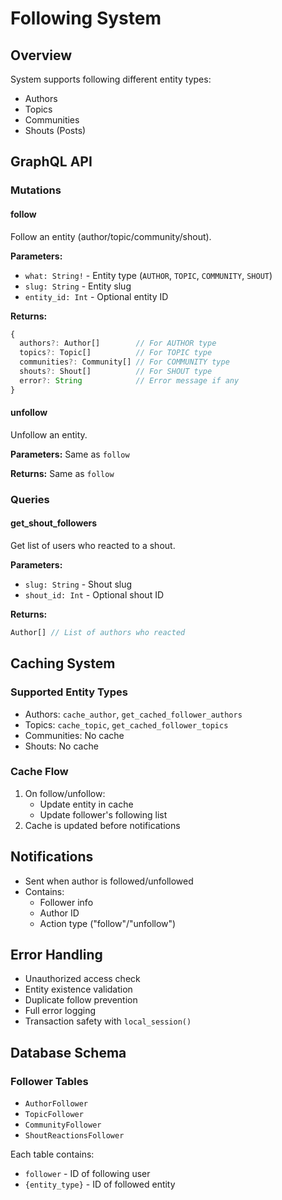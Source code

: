 # Following System

## Overview
System supports following different entity types:
- Authors
- Topics
- Communities
- Shouts (Posts)

## GraphQL API

### Mutations

#### follow
Follow an entity (author/topic/community/shout).

**Parameters:**
- `what: String!` - Entity type (`AUTHOR`, `TOPIC`, `COMMUNITY`, `SHOUT`)
- `slug: String` - Entity slug
- `entity_id: Int` - Optional entity ID

**Returns:**
```typescript
{
  authors?: Author[]        // For AUTHOR type
  topics?: Topic[]          // For TOPIC type
  communities?: Community[] // For COMMUNITY type
  shouts?: Shout[]          // For SHOUT type
  error?: String            // Error message if any
}
```

#### unfollow
Unfollow an entity.

**Parameters:** Same as `follow`

**Returns:** Same as `follow`

### Queries

#### get_shout_followers
Get list of users who reacted to a shout.

**Parameters:**
- `slug: String` - Shout slug
- `shout_id: Int` - Optional shout ID

**Returns:**
```typescript
Author[] // List of authors who reacted
```

## Caching System

### Supported Entity Types
- Authors: `cache_author`, `get_cached_follower_authors`
- Topics: `cache_topic`, `get_cached_follower_topics`
- Communities: No cache
- Shouts: No cache

### Cache Flow
1. On follow/unfollow:
   - Update entity in cache
   - Update follower's following list
2. Cache is updated before notifications

## Notifications

- Sent when author is followed/unfollowed
- Contains:
  - Follower info
  - Author ID
  - Action type ("follow"/"unfollow")

## Error Handling

- Unauthorized access check
- Entity existence validation
- Duplicate follow prevention
- Full error logging
- Transaction safety with `local_session()`

## Database Schema

### Follower Tables
- `AuthorFollower`
- `TopicFollower`
- `CommunityFollower`
- `ShoutReactionsFollower`

Each table contains:
- `follower` - ID of following user
- `{entity_type}` - ID of followed entity 